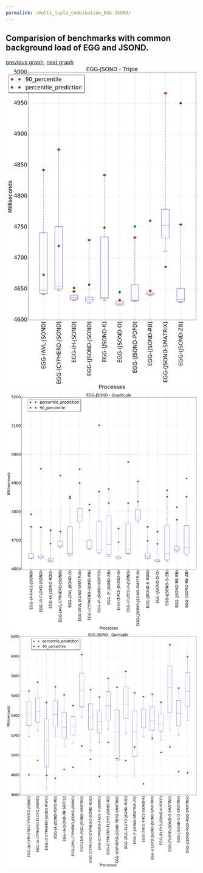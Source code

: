 ```yaml
---
permalink: /multi_tuple_combination_EGG-JSOND/
---
```



## Comparision of benchmarks with common background load of EGG and JSOND.

[previous graph](../multi_tuple_combination_EGG-H/), [next graph](../multi_tuple_combination_EGG-K/)
![graph figure](./images/triple/EGG/EGG-JSOND_box.png)![graph figure](./images/quadruple/EGG/EGG-JSOND_box.png)![graph figure](./images/quintuple/EGG/EGG-JSOND_box.png)